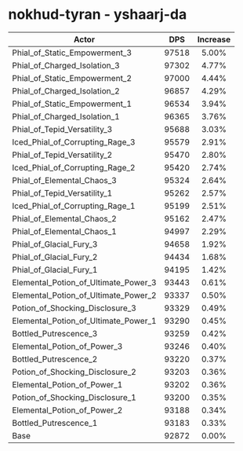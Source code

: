 # nokhud-tyran - yshaarj-da
| Actor | DPS | Increase |
|---|:---:|:---:|
|Phial_of_Static_Empowerment_3|97518|5.00%|
|Phial_of_Charged_Isolation_3|97302|4.77%|
|Phial_of_Static_Empowerment_2|97000|4.44%|
|Phial_of_Charged_Isolation_2|96857|4.29%|
|Phial_of_Static_Empowerment_1|96534|3.94%|
|Phial_of_Charged_Isolation_1|96365|3.76%|
|Phial_of_Tepid_Versatility_3|95688|3.03%|
|Iced_Phial_of_Corrupting_Rage_3|95579|2.91%|
|Phial_of_Tepid_Versatility_2|95470|2.80%|
|Iced_Phial_of_Corrupting_Rage_2|95420|2.74%|
|Phial_of_Elemental_Chaos_3|95324|2.64%|
|Phial_of_Tepid_Versatility_1|95262|2.57%|
|Iced_Phial_of_Corrupting_Rage_1|95199|2.51%|
|Phial_of_Elemental_Chaos_2|95162|2.47%|
|Phial_of_Elemental_Chaos_1|94997|2.29%|
|Phial_of_Glacial_Fury_3|94658|1.92%|
|Phial_of_Glacial_Fury_2|94434|1.68%|
|Phial_of_Glacial_Fury_1|94195|1.42%|
|Elemental_Potion_of_Ultimate_Power_3|93443|0.61%|
|Elemental_Potion_of_Ultimate_Power_2|93337|0.50%|
|Potion_of_Shocking_Disclosure_3|93329|0.49%|
|Elemental_Potion_of_Ultimate_Power_1|93290|0.45%|
|Bottled_Putrescence_3|93259|0.42%|
|Elemental_Potion_of_Power_3|93246|0.40%|
|Bottled_Putrescence_2|93220|0.37%|
|Potion_of_Shocking_Disclosure_2|93203|0.36%|
|Elemental_Potion_of_Power_1|93202|0.36%|
|Potion_of_Shocking_Disclosure_1|93200|0.35%|
|Elemental_Potion_of_Power_2|93188|0.34%|
|Bottled_Putrescence_1|93183|0.33%|
|Base|92872|0.00%|

